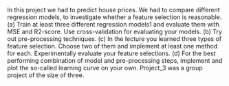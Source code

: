 In this project we had to predict house prices. We had to compare different regression models, to investigate whether a feature selection is reasonable. (a) Train at least three different regression models1 and evaluate them with MSE and R2-score. Use cross-validation for evaluating your models. (b) Try out pre-processing techniques. (c) In the lecture you learned three types of feature selection. Choose two of them and implement at least one method for each. Experimentally evaluate your feature selections. (d) For the best performing combination of model and pre-processing steps, implement and plot the so-called learning curve on your own. Project_3 was a group project of the size of three.
